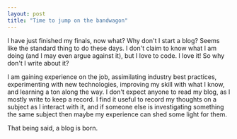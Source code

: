 ```yaml
---
layout: post
title: "Time to jump on the bandwagon"
---
```

I have just finished my finals, now what? Why don't I start a blog? Seems like the standard thing to do these days. I don't claim to know what I am doing (and I may even argue against it), but I love to code. I love it! So why don't I write about it?

I am gaining experience on the job, assimilating industry best practices, experimenting with new technologies, improving my skill with what I know, and learning a ton along the way. I don't expect anyone to read my blog, as I mostly write to keep a record. I find it useful to record my thoughts on a subject as I interact with it, and if someone else is investigating something the same subject then maybe my experience can shed some light for them.

That being said, a blog is born.
